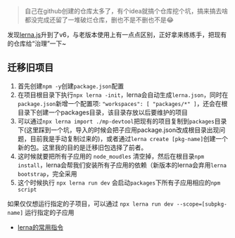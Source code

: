 >  自己在github创建的仓库太多了，有个idea就搞个仓库挖个坑，搞来搞去啥都没完成还留了一堆破烂仓库，删也不是不删也不是😂

发现[lerna.js](https://lerna.js.org/)升到了v6，与老版本使用上有一点点区别，正好拿来练练手，把现有的仓库给“治理”一下~

## 迁移旧项目

1. 首先创建`npm -y`创建`package.json`配置
2. 在项目根目录下执行`npx lerna -init`，lerna会自动生成`lerna.json`，同时在`package.json`新增一个配置项: `"workspaces": [
       "packages/*"
     ]`，还会在根目录下创建一个packages目录，该目录存放以后要维护的项目
3. 可以通过`npx lerna import ./mp-devtool`把现有的项目复制到`packages`目录下(这里踩到一个坑，导入的时候会把子应用package.json改成根目录出现问题，目前我是手动复制过来的)，或者通过`lerna create [pkg-name]`创建一个新的包。这里我的目的是迁移旧包选择了前者。
4. 这时候就要把所有子应用的 `node_moudles` 清空掉，然后在根目录`npm install`，lerna会帮我们安装所有子应用的依赖（新版本的lerna会弃用`lerna  bootstrap`，完全采用
5. 这个时候执行 `npx lerna run dev` 会启动`packages`下所有子应用相应的`npm script`

如果仅仅想运行指定的子项目，可以通过 `npx lerna run dev --scope=[subpkg-name]` 运行指定的子应用

- [lerna的常用指令](https://lerna.js.org/docs/api-reference/commands)